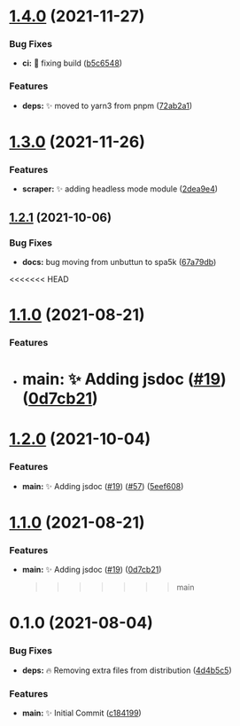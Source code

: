 # [1.4.0](https://github.com/spa5k/quick-scraper/compare/v1.3.0...v1.4.0) (2021-11-27)


### Bug Fixes

* **ci:** 💚 fixing build ([b5c6548](https://github.com/spa5k/quick-scraper/commit/b5c65487d1f00c811098b63025c125d20e1d5908))


### Features

* **deps:** ✨ moved to yarn3 from pnpm ([72ab2a1](https://github.com/spa5k/quick-scraper/commit/72ab2a1e3ee0479d14ca08c28d54f2f1ad7995be))

# [1.3.0](https://github.com/spa5k/quick-scraper/compare/v1.2.1...v1.3.0) (2021-11-26)

### Features

- **scraper:** ✨ adding headless mode module ([2dea9e4](https://github.com/spa5k/quick-scraper/commit/2dea9e409359aab1b0604c6c462aef55b5346c19))

## [1.2.1](https://github.com/spa5k/quick-scraper/compare/v1.2.0...v1.2.1) (2021-10-06)

### Bug Fixes

- **docs:** bug moving from unbuttun to spa5k ([67a79db](https://github.com/spa5k/quick-scraper/commit/67a79db201e47b15b3add5bdf9d8d904b3c505bf))

<<<<<<< HEAD

# [1.1.0](https://github.com/spa5k/quick-scraper/compare/v1.0.1...v1.1.0) (2021-08-21)

### Features

- # **main:** ✨ Adding jsdoc ([#19](https://github.com/spa5k/quick-scraper/issues/19)) ([0d7cb21](https://github.com/spa5k/quick-scraper/commit/0d7cb217dc1f8be4fe101ab31c96bd6d1a272610))

# [1.2.0](https://github.com/Unbuttun/quick-scraper/compare/v1.1.0...v1.2.0) (2021-10-04)

### Features

- **main:** ✨ Adding jsdoc ([#19](https://github.com/Unbuttun/quick-scraper/issues/19)) ([#57](https://github.com/Unbuttun/quick-scraper/issues/57)) ([5eef608](https://github.com/Unbuttun/quick-scraper/commit/5eef608b4cdb609aad57016692e66b0014803af0))

# [1.1.0](https://github.com/Unbuttun/quick-scraper/compare/v1.0.1...v1.1.0) (2021-08-21)

### Features

- **main:** ✨ Adding jsdoc ([#19](https://github.com/Unbuttun/quick-scraper/issues/19)) ([0d7cb21](https://github.com/Unbuttun/quick-scraper/commit/0d7cb217dc1f8be4fe101ab31c96bd6d1a272610))
  > > > > > > > main

# 0.1.0 (2021-08-04)

### Bug Fixes

- **deps:** 🔥 Removing extra files from distribution ([4d4b5c5](https://github.com/spa5k/chinese-numbers-to-arabic/commit/4d4b5c5de072e80dab46718999da9caad234888b))

### Features

- **main:** ✨ Initial Commit ([c184199](https://github.com/spa5k/chinese-numbers-to-arabic/commit/c184199dfe2b442d0081dd95cf60f2e03baf1137))
